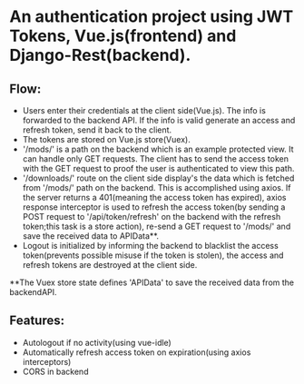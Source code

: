 # An authentication project using JWT Tokens, Vue.js(frontend) and Django-Rest(backend).

## Flow: 
 - Users enter their credentials at the client side(Vue.js). The info is forwarded to the backend API. If the info is valid generate an access and refresh token, send it back to the client.
 - The tokens are stored on Vue.js store(Vuex). 
 - '/mods/' is a path on the backend which is an example protected view. It can handle only GET requests. The client has to send the access token with the GET request to proof the user is authenticated to view this path.
 - '/downloads/' route on the client side display's the data which is fetched from '/mods/' path on the backend. This is accomplished using axios. If the server returns a 401(meaning the access token has expired), axios response interceptor is used to refresh the access token(by sending a POST request to '/api/token/refresh' on the backend with the refresh token;this task is a store action), re-send a GET request to '/mods/' and save the received data to APIData**.
 - Logout is initialized by informing the backend to blacklist the access token(prevents possible misuse if the token is stolen), the access and refresh tokens are destroyed at the client side.
 
**The Vuex store state defines 'APIData' to save the received data from the backendAPI.

## Features: 

 - Autologout if no activity(using vue-idle)
 - Automatically refresh access token on expiration(using axios interceptors)
 - CORS in backend
